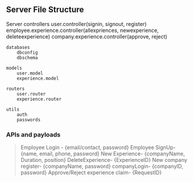 ## Server File Structure

Server
    controllers
        user.controller(signin, signout, register)
        employee.experience.controller(allexpriences, newexperience, deleteexperience)
        company.experience.controller(approve, reject)

    databases
        dbconfig
        dbschema

    models
        user.model
        experience.model

    routers
        user.router
        experience.router

    utils
        auth
        passwords

    

### APIs and payloads

>Employee Login - {email/contact, password}
>Employee SignUp- {name, email, phone, password}
>New Experience- {companyName, Duration, position}
>DeleteExperience- {ExperienceID}
>New company register- {companyName, password}
>companyLogin- {companyID, password}
>Approve/Reject experience claim- {RequestID}
